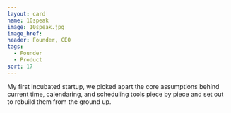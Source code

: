 ```yaml
---
layout: card
name: 10speak
image: 10speak.jpg
image_href: 
header: Founder, CEO
tags:
  - Founder
  - Product
sort: 17
---
```

My first incubated startup, we picked apart the core assumptions behind current time, calendaring, and scheduling tools piece by piece and set out to rebuild them from the ground up.
